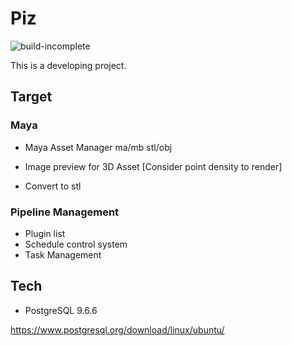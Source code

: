 # Piz

![build-incomplete](https://img.shields.io/badge/build-incomplete-red.svg)

This is a developing project.

## Target
### Maya
- Maya Asset Manager
  ma/mb stl/obj
  
- Image preview for 3D Asset [Consider point density to render]
- Convert to stl


### Pipeline Management
- Plugin list
- Schedule control system
- Task Management

## Tech

- PostgreSQL 9.6.6

https://www.postgresql.org/download/linux/ubuntu/



